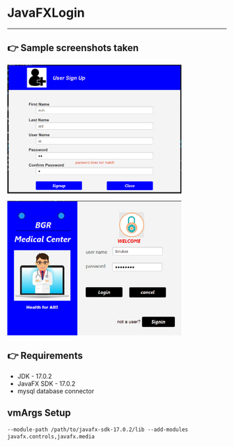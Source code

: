 # JavaFXLogin

---

## 👉 Sample screenshots taken 

<img src="screenshot/passworddoesntmatch.png" alt="signup - Screen" width="400"/><br>

<img src="screenshot/welcome.png" alt="login - Screen" width="400"/><br>


## 👉 Requirements

- JDK - 17.0.2
- JavaFX SDK - 17.0.2
- mysql database connector

## vmArgs Setup

```
--module-path /path/to/javafx-sdk-17.0.2/lib --add-modules javafx.controls,javafx.media
```
